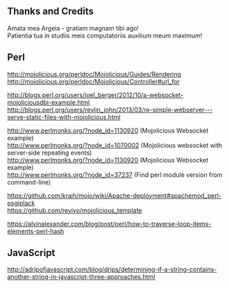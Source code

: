 Thanks and Credits
--------------------------------------------------------------------------------
Amata mea Argeia - gratiam magnam tibi ago!  
Patientia tua in studiis meis computatoriis auxilium meum maximum!  

## Perl
http://mojolicious.org/perldoc/Mojolicious/Guides/Rendering  
http://mojolicious.org/perldoc/Mojolicious/Controller#url_for  

http://blogs.perl.org/users/joel_berger/2012/10/a-websocket-mojoliciousdbi-example.html  
http://blogs.perl.org/users/revlin_john/2013/03/re-simple-webserver---serve-static-files-with-mojolicious.html  

http://www.perlmonks.org/?node_id=1130920 (Mojolicious Websocket example)  
http://www.perlmonks.org/?node_id=1070002 (Mojolicious websocket with server-side repeating events)  
http://www.perlmonks.org/?node_id=1130920 (Mojolicious Websocket example)  
http://www.perlmonks.org/?node_id=37237 (Find perl module version from command-line)  

https://github.com/kraih/mojo/wiki/Apache-deployment#apachemod_perl-psgiplack  
https://github.com/reyiyo/mojolicious_template  

https://alvinalexander.com/blog/post/perl/how-to-traverse-loop-items-elements-perl-hash  

## JavaScript
http://adripofjavascript.com/blog/drips/determining-if-a-string-contains-another-string-in-javascript-three-approaches.html  
